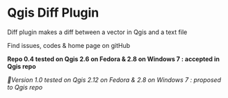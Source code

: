 # Qgis Diff Plugin
Diff plugin makes a diff between a vector in Qgis and a text file 

Find issues, codes & home page on gitHub

**Repo 0.4 tested on Qgis 2.6 on Fedora & 2.8 on Windows 7 : accepted in Qgis repo**

**Version 1.0 tested on Qgis 2.12 on Fedora & 2.8 on Windows 7 : proposed to Qgis repo**
